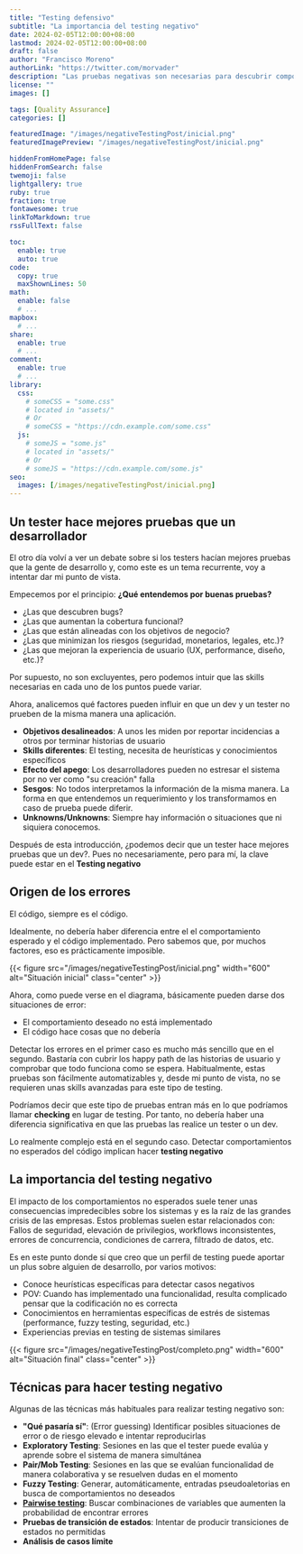 ```yaml
---
title: "Testing defensivo"
subtitle: "La importancia del testing negativo"
date: 2024-02-05T12:00:00+08:00
lastmod: 2024-02-05T12:00:00+08:00
draft: false
author: "Francisco Moreno"
authorLink: "https://twitter.com/morvader"
description: "Las pruebas negativas son necesarias para descubrir comportamientos inesperados de nuestro código"
license: ""
images: []

tags: [Quality Assurance]
categories: []

featuredImage: "/images/negativeTestingPost/inicial.png"
featuredImagePreview: "/images/negativeTestingPost/inicial.png"

hiddenFromHomePage: false
hiddenFromSearch: false
twemoji: false
lightgallery: true
ruby: true
fraction: true
fontawesome: true
linkToMarkdown: true
rssFullText: false

toc:
  enable: true
  auto: true
code:
  copy: true
  maxShownLines: 50
math:
  enable: false
  # ...
mapbox:
  # ...
share:
  enable: true
  # ...
comment:
  enable: true
  # ...
library:
  css:
    # someCSS = "some.css"
    # located in "assets/"
    # Or
    # someCSS = "https://cdn.example.com/some.css"
  js:
    # someJS = "some.js"
    # located in "assets/"
    # Or
    # someJS = "https://cdn.example.com/some.js"
seo:
  images: [/images/negativeTestingPost/inicial.png]
---
```

<!--more-->

## Un tester hace mejores pruebas que un desarrollador

El otro día volví a ver un debate sobre si los testers hacían mejores pruebas que la gente de desarrollo y, como este es un tema recurrente, voy a intentar dar mi punto de vista.

Empecemos por el principio: **¿Qué entendemos por buenas pruebas?**

* ¿Las que descubren bugs?
* ¿Las que aumentan la cobertura funcional?
* ¿Las que están alineadas con los objetivos de negocio?
* ¿Las que minimizan los riesgos (seguridad, monetarios, legales, etc.)?
* ¿Las que mejoran la experiencia de usuario (UX, performance, diseño, etc.)?

Por supuesto, no son excluyentes, pero podemos intuir que las skills necesarias en cada uno de los puntos puede variar.

Ahora, analicemos qué factores pueden influir en que un dev y un tester no prueben de la misma manera una aplicación.

* **Objetivos desalineados**: A unos les miden por reportar incidencias a otros por terminar historias de usuario
* **Skills diferentes**: El testing, necesita de heurísticas y conocimientos específicos
* **Efecto del apego**: Los desarrolladores pueden no estresar el sistema por no ver como "su creación" falla
* **Sesgos**: No todos interpretamos la información de la misma manera. La forma en que entendemos un requerimiento y los transformamos en caso de prueba puede diferir.
* **Unknowns/Unknowns**: Siempre hay información o situaciones que ni siquiera conocemos.

Después de esta introducción, ¿podemos decir que un tester hace mejores pruebas que un dev?. Pues no necesariamente, pero para mí, la clave puede estar en el **Testing negativo**

## Origen de los errores

El código, siempre es el código.

Idealmente, no debería haber diferencia entre el el comportamiento esperado y el código implementado. Pero sabemos que, por muchos factores, eso es prácticamente imposible.

{{< figure src="/images/negativeTestingPost/inicial.png" width="600" alt="Situación inicial" class="center" >}}

Ahora, como puede verse en el diagrama, básicamente pueden darse dos situaciones de error:

* El comportamiento deseado no está implementado
* El código hace cosas que no debería

Detectar los errores en el primer caso es mucho más sencillo que en el segundo. Bastaría con cubrir los happy path de las historias de usuario y comprobar que todo funciona como se espera. Habitualmente, estas pruebas son fácilmente automatizables y, desde mi punto de vista, no se requieren unas skills avanzadas para este tipo de testing.

Podríamos decir que este tipo de pruebas entran más en lo que podríamos llamar **checking** en lugar de testing. Por tanto, no debería haber una diferencia significativa en que las pruebas las realice un tester o un dev.

Lo realmente complejo está en el segundo caso. Detectar comportamientos no esperados del código implican hacer **testing negativo**

## La importancia del testing negativo

El impacto de los comportamientos no esperados suele tener unas consecuencias impredecibles sobre los sistemas y es la raíz de las grandes crisis de las empresas. Estos problemas suelen estar relacionados con: Fallos de seguridad, elevación de privilegios, workflows inconsistentes, errores de concurrencia, condiciones de carrera, filtrado de datos, etc.

Es en este punto donde sí que creo que un perfil de testing puede aportar un plus sobre alguien de desarrollo, por varios motivos:

* Conoce heurísticas específicas para detectar casos negativos
* POV: Cuando has implementado una funcionalidad, resulta complicado pensar que la codificación no es correcta
* Conocimientos en herramientas específicas de estrés de sistemas (performance, fuzzy testing, seguridad, etc.)
* Experiencias previas en testing de sistemas similares

{{< figure src="/images/negativeTestingPost/completo.png" width="600" alt="Situación final" class="center" >}}

## Técnicas para hacer testing negativo

Algunas de las técnicas más habituales para realizar testing negativo son:

* **"Qué pasaría sí"**: (Error guessing) Identificar posibles situaciones de error o de riesgo elevado e intentar reproducirlas
* **Exploratory Testing**: Sesiones en las que el tester puede evalúa y aprende sobre el sistema de manera simultánea
* **Pair/Mob Testing**: Sesiones en las que se evalúan funcionalidad de manera colaborativa y se resuelven dudas en el momento
* **Fuzzy Testing**: Generar, automáticamente, entradas pseudoaletorias en busca de comportamientos no deseados
* [**Pairwise testing**](https://federico-toledo.com/pairwise-testing): Buscar combinaciones de variables que aumenten la probabilidad de encontrar errores
* **Pruebas de transición de estados**: Intentar de producir transiciones de estados no permitidas
* **Análisis de casos límite**
